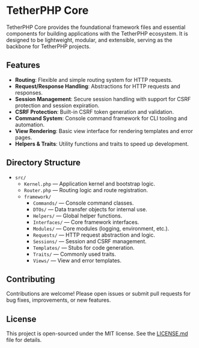 # TetherPHP Core

TetherPHP Core provides the foundational framework files and essential components for building applications with the TetherPHP ecosystem. It is designed to be lightweight, modular, and extensible, serving as the backbone for TetherPHP projects.

## Features

- **Routing**: Flexible and simple routing system for HTTP requests.
- **Request/Response Handling**: Abstractions for HTTP requests and responses.
- **Session Management**: Secure session handling with support for CSRF protection and session expiration.
- **CSRF Protection**: Built-in CSRF token generation and validation.
- **Command System**: Console command framework for CLI tooling and automation.
- **View Rendering**: Basic view interface for rendering templates and error pages.
- **Helpers & Traits**: Utility functions and traits to speed up development.

## Directory Structure

- `src/`
  - `Kernel.php` — Application kernel and bootstrap logic.
  - `Router.php` — Routing logic and route registration.
  - `framework/`
    - `Commands/` — Console command classes.
    - `DTOs/` — Data transfer objects for internal use.
    - `Helpers/` — Global helper functions.
    - `Interfaces/` — Core framework interfaces.
    - `Modules/` — Core modules (logging, environment, etc.).
    - `Requests/` — HTTP request abstraction and logic.
    - `Sessions/` — Session and CSRF management.
    - `Templates/` — Stubs for code generation.
    - `Traits/` — Commonly used traits.
    - `Views/` — View and error templates.

## Contributing

Contributions are welcome! Please open issues or submit pull requests for bug fixes, improvements, or new features.

## License

This project is open-sourced under the MIT license. See the [LICENSE.md](LICENSE.md) file for details.
